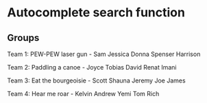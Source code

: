 # Autocomplete search function #

## Groups ##

Team 1: PEW-PEW laser gun - Sam
Jessica
Donna
Spenser
Harrison

Team 2: Paddling a canoe - Joyce
Tobias
David
Renat
Imani

Team 3: Eat the bourgeoisie - Scott
Shauna
Jeremy
Joe
James

Team 4: Hear me roar - Kelvin
Andrew
Yemi
Tom
Rich
